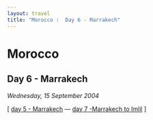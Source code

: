 ```yaml
---
layout: travel
title: "Morocco :  Day 6 - Marrakech"
---
```


Morocco
=======

Day 6 - Marrakech
-----------------

*Wednesday, 15 September 2004*

\[ [day 5 - Marrakech](/travel/morocco/day5.html) — [day 7 -Marrakech to
Imlil](/travel/morocco/day7.html) \]
